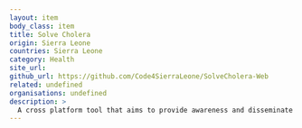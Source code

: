 ```yaml
---
layout: item
body_class: item
title: Solve Cholera
origin: Sierra Leone
countries: Sierra Leone
category: Health
site_url: 
github_url: https://github.com/Code4SierraLeone/SolveCholera-Web
related: undefined
organisations: undefined
description: >
  A cross platform tool that aims to provide awareness and disseminate sensitization information regarding cholera in an interactive and intuitive manner
---
```

